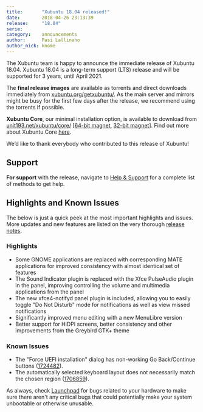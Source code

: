 ```yaml
---
title:       "Xubuntu 18.04 released!"
date:        2018-04-26 23:13:39
release:     "18.04"
serie:       
category:    announcements
author:      Pasi Lallinaho
author_nick: knome
---
```


The Xubuntu team is happy to announce the immediate release of Xubuntu 18.04. Xubuntu 18.04 is a long-term support (LTS) release and will be supported for 3 years, until April 2021.

The **final release images** are available as torrents and direct downloads immediately from [xubuntu.org/getxubuntu/](https://xubuntu.org/getxubuntu/). As the main server and mirrors might be busy for the first few days after the release, we recommend using the torrents if possible.

**Xubuntu Core**, our minimal installation option, is available to download from [unit193.net/xubuntu/core/](https://unit193.net/xubuntu/core/) \[[64-bit magnet](magnet:?xt=urn:btih:7728679d017e596021153147e80bceff2062445f&dn=xubuntu-18.04-core-amd64.iso&tr=udp%3a%2f%2ftracker.leechers-paradise.org%3a6969&tr=udp%3a%2f%2ftracker.coppersurfer.tk%3a6969&tr=udp%3a%2f%2feddie4.nl%3a6969&tr=udp%3a%2f%2ftracker.pirateparty.gr%3a6969&tr=udp%3a%2f%2fopentrackr.org%3a1337&tr=udp%3a%2f%2ftracker.zer0day.to%3a1337), [32-bit magnet](magnet:?xt=urn:btih:997ddaa25ea5559188427dc75e310718d2637787&dn=xubuntu-18.04-core-i386.iso&tr=udp%3a%2f%2ftracker.leechers-paradise.org%3a6969&tr=udp%3a%2f%2ftracker.coppersurfer.tk%3a6969&tr=udp%3a%2f%2feddie4.nl%3a6969&tr=udp%3a%2f%2ftracker.pirateparty.gr%3a6969&tr=udp%3a%2f%2fopentrackr.org%3a1337&tr=udp%3a%2f%2ftracker.zer0day.to%3a1337)\]. Find out more about Xubuntu Core [here](https://unit193.net/xubuntu/).

We’d like to thank everybody who contributed to this release of Xubuntu!

Support
-------

**For support** with the release, navigate to [Help &amp; Support](https://xubuntu.org/help/) for a complete list of methods to get help.

Highlights and Known Issues
---------------------------

The below is just a quick peek at the most important highlights and issues. More updates and new features are listed on the very thorough [release notes](https://wiki.xubuntu.org/releases/18.04/release-notes).

### Highlights

- Some GNOME applications are replaced with corresponding MATE applications for improved consistency with almost identical set of features
- The Sound Indicator plugin is replaced with the Xfce PulseAudio plugin in the panel, improving controlling the volume and multimedia applications from the panel
- The new xfce4-notifyd panel plugin is included, allowing you to easily toggle "Do Not Disturb" mode for notifications as well as view missed notifications
- Significantly improved menu editing with a new MenuLibre version
- Better support for HiDPI screens, better consistency and other improvements from the Greybird GTK+ theme

### Known Issues

- The "Force UEFI installation" dialog has non-working Go Back/Continue buttons ([1724482](https://bugs.launchpad.net/ubuntu/+source/ubiquity/+bug/1724482)).
- The automatically selected keyboard layout does not necessarily match the chosen region ([1706859](https://bugs.launchpad.net/ubuntu/+source/ubiquity/+bug/1706859)).

As always, check [Launchpad](https://bugs.launchpad.net/ubuntu/) for bugs related to your hardware to make sure there aren't any critical bugs that could potentially make your system unbootable or otherwise unusable.
